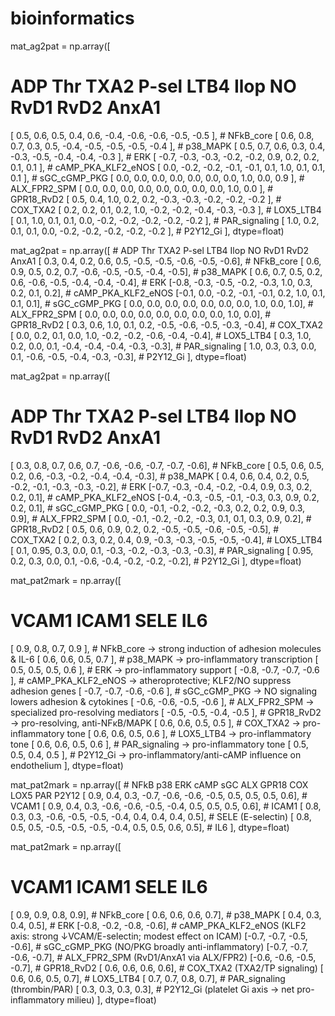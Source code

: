 # bioinformatics

mat_ag2pat = np.array([
#  ADP    Thr     TXA2    P-sel  LTB4    Ilop   NO     RvD1   RvD2   AnxA1
[  0.5,   0.6,    0.5,    0.4,   0.6,   -0.4,  -0.6,  -0.6,  -0.5,  -0.5 ],  # NFkB_core
[  0.6,   0.8,    0.7,    0.3,   0.5,   -0.4,  -0.5,  -0.5,  -0.5,  -0.4 ],  # p38_MAPK
[  0.5,   0.7,    0.6,    0.3,   0.4,   -0.3,  -0.5,  -0.4,  -0.4,  -0.3 ],  # ERK
[ -0.7,  -0.3,   -0.3,   -0.2,  -0.2,    0.9,   0.2,   0.2,   0.1,   0.1 ],  # cAMP_PKA_KLF2_eNOS
[  0.0,  -0.2,   -0.2,   -0.1,  -0.1,    0.1,   1.0,   0.1,   0.1,   0.1 ],  # sGC_cGMP_PKG
[  0.0,   0.0,    0.0,    0.0,   0.0,    0.0,   0.0,   1.0,   0.0,   0.9 ],  # ALX_FPR2_SPM
[  0.0,   0.0,    0.0,    0.0,   0.0,    0.0,   0.0,   0.0,   1.0,   0.0 ],  # GPR18_RvD2
[  0.5,   0.4,    1.0,    0.2,   0.2,   -0.3,  -0.3,  -0.2,  -0.2,  -0.2 ],  # COX_TXA2
[  0.2,   0.2,    0.1,    0.2,   1.0,   -0.2,  -0.2,  -0.4,  -0.3,  -0.3 ],  # LOX5_LTB4
[  0.1,   1.0,    0.1,    0.1,   0.0,   -0.2,  -0.2,  -0.2,  -0.2,  -0.2 ],  # PAR_signaling
[  1.0,   0.2,    0.1,    0.1,   0.0,   -0.2,  -0.2,  -0.2,  -0.2,  -0.2 ],  # P2Y12_Gi
], dtype=float)

mat_ag2pat = np.array([
    # ADP   Thr    TXA2   P-sel  LTB4   Ilop   NO     RvD1   RvD2   AnxA1
    [ 0.3,  0.4,   0.2,   0.6,   0.5,  -0.5, -0.5,  -0.6,  -0.5,  -0.6],  # NFkB_core
    [ 0.6,  0.9,   0.5,   0.2,   0.7,  -0.6, -0.5,  -0.5,  -0.4,  -0.5],  # p38_MAPK
    [ 0.6,  0.7,   0.5,   0.2,   0.6,  -0.6, -0.5,  -0.4,  -0.4,  -0.4],  # ERK
    [-0.8, -0.3,  -0.5,  -0.2,  -0.3,   1.0,  0.3,   0.2,   0.1,   0.2],  # cAMP_PKA_KLF2_eNOS
    [-0.1,  0.0,  -0.2,  -0.1,  -0.1,   0.2,  1.0,   0.1,   0.1,   0.1],  # sGC_cGMP_PKG
    [ 0.0,  0.0,   0.0,   0.0,   0.0,   0.0,  0.0,   1.0,   0.0,   1.0],  # ALX_FPR2_SPM
    [ 0.0,  0.0,   0.0,   0.0,   0.0,   0.0,  0.0,   0.0,   1.0,   0.0],  # GPR18_RvD2
    [ 0.3,  0.6,   1.0,   0.1,   0.2,  -0.5, -0.6,  -0.5,  -0.3,  -0.4],  # COX_TXA2
    [ 0.0,  0.2,   0.1,   0.0,   1.0,  -0.2, -0.2,  -0.6,  -0.4,  -0.4],  # LOX5_LTB4
    [ 0.3,  1.0,   0.2,   0.0,   0.1,  -0.4, -0.4,  -0.4,  -0.3,  -0.3],  # PAR_signaling
    [ 1.0,  0.3,   0.3,   0.0,   0.1,  -0.6, -0.5,  -0.4,  -0.3,  -0.3],  # P2Y12_Gi
], dtype=float)

mat_ag2pat = np.array([
# ADP   Thr   TXA2  P-sel  LTB4  Ilop  NO    RvD1  RvD2  AnxA1
[ 0.3,  0.8,  0.7,  0.6,   0.7, -0.6, -0.6, -0.7, -0.7, -0.6],   # NFkB_core
[ 0.5,  0.6,  0.5,  0.2,   0.6, -0.3, -0.2, -0.4, -0.4, -0.3],   # p38_MAPK
[ 0.4,  0.6,  0.4,  0.2,   0.5, -0.2, -0.1, -0.3, -0.3, -0.2],   # ERK
[-0.7, -0.3, -0.4, -0.2,  -0.4,  0.9,  0.3,  0.2,  0.2,  0.1],   # cAMP_PKA_KLF2_eNOS
[-0.4, -0.3, -0.5, -0.1,  -0.3,  0.3,  0.9,  0.2,  0.2,  0.1],   # sGC_cGMP_PKG
[ 0.0, -0.1, -0.2, -0.2,  -0.3,  0.2,  0.2,  0.9,  0.3,  0.9],   # ALX_FPR2_SPM
[ 0.0, -0.1, -0.2, -0.2,  -0.3,  0.1,  0.1,  0.3,  0.9,  0.2],   # GPR18_RvD2
[ 0.5,  0.6,  0.9,  0.2,   0.2, -0.5, -0.5, -0.6, -0.5, -0.5],   # COX_TXA2
[ 0.2,  0.3,  0.2,  0.4,   0.9, -0.3, -0.3, -0.5, -0.5, -0.4],   # LOX5_LTB4
[ 0.1,  0.95, 0.3,  0.0,   0.1, -0.3, -0.2, -0.3, -0.3, -0.3],   # PAR_signaling
[ 0.95, 0.2,  0.3,  0.0,   0.1, -0.6, -0.4, -0.2, -0.2, -0.2],   # P2Y12_Gi
], dtype=float)




























mat_pat2mark = np.array([
# VCAM1  ICAM1  SELE   IL6
[  0.9,   0.8,   0.7,   0.9 ],  # NFkB_core → strong induction of adhesion molecules & IL-6
[  0.6,   0.6,   0.5,   0.7 ],  # p38_MAPK → pro-inflammatory transcription
[  0.5,   0.5,   0.5,   0.6 ],  # ERK → pro-inflammatory support
[ -0.8,  -0.7,  -0.7,  -0.6 ],  # cAMP_PKA_KLF2_eNOS → atheroprotective; KLF2/NO suppress adhesion genes
[ -0.7,  -0.7,  -0.6,  -0.6 ],  # sGC_cGMP_PKG → NO signaling lowers adhesion & cytokines
[ -0.6,  -0.6,  -0.5,  -0.6 ],  # ALX_FPR2_SPM → specialized pro-resolving mediators
[ -0.5,  -0.5,  -0.4,  -0.5 ],  # GPR18_RvD2 → pro-resolving, anti-NFκB/MAPK
[  0.6,   0.6,   0.5,   0.5 ],  # COX_TXA2 → pro-inflammatory tone
[  0.6,   0.6,   0.5,   0.6 ],  # LOX5_LTB4 → pro-inflammatory tone
[  0.6,   0.6,   0.5,   0.6 ],  # PAR_signaling → pro-inflammatory tone
[  0.5,   0.5,   0.4,   0.5 ],  # P2Y12_Gi → pro-inflammatory/anti-cAMP influence on endothelium
], dtype=float)

mat_pat2mark = np.array([
    #  NFkB  p38   ERK   cAMP   sGC   ALX   GPR18  COX   LOX5  PAR   P2Y12
    [  0.9,  0.4,  0.3, -0.7, -0.6, -0.6, -0.5,  0.5,  0.5,  0.5,  0.6],  # VCAM1
    [  0.9,  0.4,  0.3, -0.6, -0.6, -0.5, -0.4,  0.5,  0.5,  0.5,  0.6],  # ICAM1
    [  0.8,  0.3,  0.3, -0.6, -0.5, -0.5, -0.4,  0.4,  0.4,  0.4,  0.5],  # SELE (E-selectin)
    [  0.8,  0.5,  0.5, -0.5, -0.5, -0.5, -0.4,  0.5,  0.5,  0.6,  0.5],  # IL6
], dtype=float)

mat_pat2mark = np.array([
# VCAM1 ICAM1 SELE  IL6
[ 0.9,   0.9,  0.8,  0.9],   # NFkB_core
[ 0.6,   0.6,  0.6,  0.7],   # p38_MAPK
[ 0.4,   0.3,  0.4,  0.5],   # ERK
[-0.8,  -0.2, -0.8, -0.6],   # cAMP_PKA_KLF2_eNOS  (KLF2 axis: strong ↓VCAM/E-selectin; modest effect on ICAM)
[-0.7,  -0.7, -0.5, -0.6],   # sGC_cGMP_PKG        (NO/PKG broadly anti-inflammatory)
[-0.7,  -0.7, -0.6, -0.7],   # ALX_FPR2_SPM        (RvD1/AnxA1 via ALX/FPR2)
[-0.6,  -0.6, -0.5, -0.7],   # GPR18_RvD2
[ 0.6,   0.6,  0.6,  0.6],   # COX_TXA2            (TXA2/TP signaling)
[ 0.6,   0.6,  0.5,  0.7],   # LOX5_LTB4
[ 0.7,   0.7,  0.8,  0.7],   # PAR_signaling       (thrombin/PAR)
[ 0.3,   0.3,  0.3,  0.3],   # P2Y12_Gi            (platelet Gi axis → net pro-inflammatory milieu)
], dtype=float)
